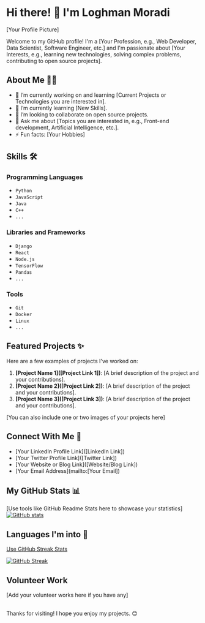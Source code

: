 # Hi there! 👋 I'm Loghman Moradi

[Your Profile Picture]

Welcome to my GitHub profile! I'm a [Your Profession, e.g., Web Developer, Data Scientist, Software Engineer, etc.] and I'm passionate about [Your Interests, e.g., learning new technologies, solving complex problems, contributing to open source projects].

## About Me 👨‍💻

- 🔭 I’m currently working on and learning [Current Projects or Technologies you are interested in].
- 🌱 I’m currently learning [New Skills].
- 👯 I’m looking to collaborate on open source projects.
- 💬 Ask me about [Topics you are interested in, e.g., Front-end development, Artificial Intelligence, etc.].
- ⚡ Fun facts: [Your Hobbies]

## Skills 🛠️

### Programming Languages
- `Python`
- `JavaScript`
- `Java`
- `C++`
- `...`

### Libraries and Frameworks
- `Django`
- `React`
- `Node.js`
- `TensorFlow`
- `Pandas`
- `...`

### Tools
- `Git`
- `Docker`
- `Linux`
- `...`

## Featured Projects ✨

Here are a few examples of projects I've worked on:

1.  **[Project Name 1]([Project Link 1])**: [A brief description of the project and your contributions].
2.  **[Project Name 2]([Project Link 2])**: [A brief description of the project and your contributions].
3.  **[Project Name 3]([Project Link 3])**: [A brief description of the project and your contributions].

[You can also include one or two images of your projects here]

## Connect With Me 📧

- [Your LinkedIn Profile Link]([LinkedIn Link])
- [Your Twitter Profile Link]([Twitter Link])
- [Your Website or Blog Link]([Website/Blog Link])
- [Your Email Address](mailto:[Your Email])

## My GitHub Stats 📊

[Use tools like GitHub Readme Stats here to showcase your statistics]
[![GitHub stats](https://github-readme-stats.vercel.app/api?username=YourGithubUsername&show_icons=true)](https://github.com/YourGithubUsername)

## Languages I'm into 💬

[Use GitHub Streak Stats](https://github.com/DenverCoder1/github-readme-streak-stats)

[![GitHub Streak](https://streak-stats.demolab.com/?user=YourGithubUsername)](https://git.io/streak-stats)

## Volunteer Work

[Add your volunteer works here if you have any]

<br>
Thanks for visiting! I hope you enjoy my projects. 😊
